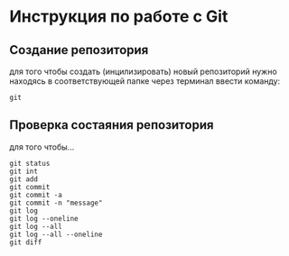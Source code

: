 # **Инструкция по работе с Git**

## Создание репозитория

для того чтобы создать (инцилизировать) новый репозиторий нужно находясь в соответствующей папке через терминал ввести команду:

    git

## Проверка состаяния репозитория

для того чтобы...

    git status
    git int
    git add
    git commit
    git commit -a
    git commit -n "message"
    git log
    git log --oneline
    git log --all
    git log --all --oneline
    git diff